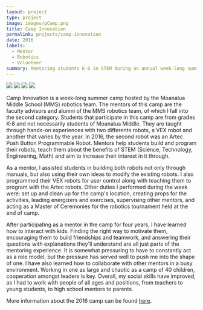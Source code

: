 ```yaml
---
layout: project
type: project
image: images/pCamp.png
title: Camp Innovation
permalink: projects/camp-innovation
date: 2016
labels:
  - Mentor
  - Robotics
  - Volunteer
summary: Mentoring students K-8 in STEM during an annual week-long summer camp.
---
```


<div class="ui small rounded images">
  <img class="ui image" src="../images/CAMP1.PNG">
  <img class="ui image" src="../images/CAMP2.PNG">
  <img class="ui image" src="../images/CAMP3.PNG">
  <img class="ui image" src="../images/CAMP4.PNG">
</div>

Camp Innovation is a week-long summer camp hosted by the Moanalua Middle School (MMS) robotics team. The mentors of this camp are the faculty advisors and alumni of the MMS robotics team, of which I fall into the second category. Students that participate in this camp are from grades K-8 and not necessarily students of Moanalua Middle. They are taught through hands-on experiences with two differents robots, a VEX robot and another that varies by the year. In 2016, the second robot was an Artec Push Button Programmable Robot. Mentors help students build and program their robots, teach them about the benefits of STEM (Science, Technology, Engineering, Math) and aim to increase their interest in it through.

As a mentor, I assisted students in building both robots not only through manuals, but also using their own ideas to modify the existing robots. I also programmed their VEX robots for user control along with teaching them to program with the Artec robots. Other duties I performed during the week were: set up and clean up for the camp's location, creating props for the activities, leading energizers and exercises, supervising other mentors, and acting as a Master of Ceremonies for the robotics tournament held at the end of camp. 

After participating as a mentor in the camp for four years, I have learned how to interact with kids. Finding the right way to motivate them, encouraging them to build friendships and teamwork, and answering their questions with explanations they'll understand are all just parts of the mentoring experience. It is somewhat pressuring to have to constantly act as a role model, but the pressure has served well to push me into the shape of one. I have also learned how to collaborate with other mentors in a busy environment. Working in one as large and chaotic as a camp of 40 children, cooperation amongst leaders is key. Overall, my social skills have improved, as I had to work with people of all ages and positions, from teachers to young students, to high school mentors to parents.

More information about the 2016 camp can be found [here](http://www.moanaluamiddle.org/apps/news/article/561447).
